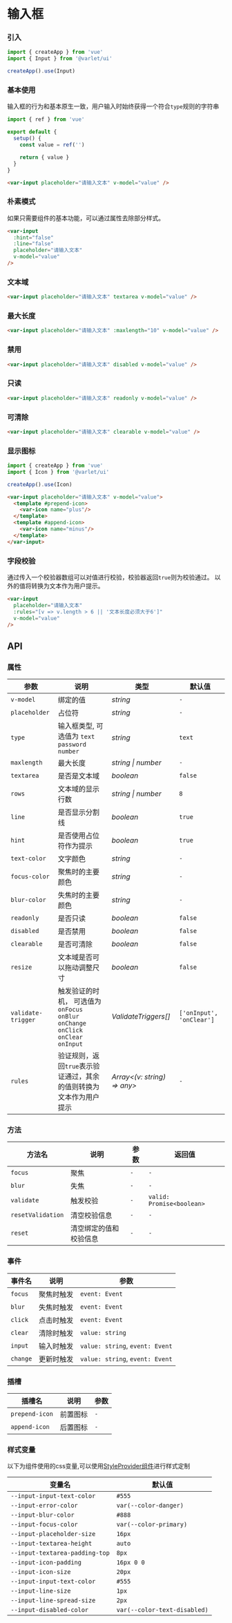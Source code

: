 # 输入框

### 引入

```js
import { createApp } from 'vue'
import { Input } from '@varlet/ui'

createApp().use(Input)
```

### 基本使用

输入框的行为和基本原生一致，用户输入时始终获得一个符合`type`规则的字符串

```js
import { ref } from 'vue'

export default {
  setup() {
    const value = ref('')

    return { value }
  }
}
```

```html
<var-input placeholder="请输入文本" v-model="value" />
```

### 朴素模式

如果只需要组件的基本功能，可以通过属性去除部分样式。

```html
<var-input 
  :hint="false" 
  :line="false" 
  placeholder="请输入文本"
  v-model="value"
/>
```

### 文本域

```html
<var-input placeholder="请输入文本" textarea v-model="value" />
```

### 最大长度

```html
<var-input placeholder="请输入文本" :maxlength="10" v-model="value" />
```

### 禁用

```html
<var-input placeholder="请输入文本" disabled v-model="value" />
```

### 只读

```html
<var-input placeholder="请输入文本" readonly v-model="value" />
```

### 可清除

```html
<var-input placeholder="请输入文本" clearable v-model="value" />
```

### 显示图标
```js
import { createApp } from 'vue'
import { Icon } from '@varlet/ui'

createApp().use(Icon)
```

```html
<var-input placeholder="请输入文本" v-model="value">
  <template #prepend-icon>
    <var-icon name="plus"/>
  </template>
  <template #append-icon>
    <var-icon name="minus"/>
  </template>
</var-input>
```

### 字段校验

通过传入一个校验器数组可以对值进行校验，校验器返回`true`则为校验通过。
以外的值将转换为文本作为用户提示。

```html
<var-input
  placeholder="请输入文本"
  :rules="[v => v.length > 6 || '文本长度必须大于6']"
  v-model="value"
/>
```

## API

### 属性

| 参数 | 说明 | 类型 | 默认值 | 
| --- | --- | --- | --- | 
| `v-model` | 绑定的值 | _string_ | `-` |
| `placeholder` | 占位符 | _string_ | `-` |
| `type` | 输入框类型, 可选值为 `text` `password` `number` | _string_ | `text` |
| `maxlength` | 最大长度 | _string \| number_ | `-` |
| `textarea` | 是否是文本域 | _boolean_ | `false` |  
| `rows` | 文本域的显示行数 | _string \| number_ | `8` |  
| `line` | 是否显示分割线 | _boolean_ | `true` |
| `hint` | 是否使用占位符作为提示 | _boolean_ | `true` |
| `text-color` | 文字颜色 | _string_ | `-` |
| `focus-color` | 聚焦时的主要颜色 | _string_ | `-` |
| `blur-color` | 失焦时的主要颜色 | _string_ | `-` |
| `readonly` | 是否只读 | _boolean_ | `false` |
| `disabled` | 是否禁用 | _boolean_ | `false` |
| `clearable` | 是否可清除 | _boolean_ | `false` |
| `resize` | 文本域是否可以拖动调整尺寸 | _boolean_ | `false` |
| `validate-trigger` | 触发验证的时机， 可选值为 `onFocus` `onBlur` `onChange` `onClick` `onClear` `onInput` | _ValidateTriggers[]_ | `['onInput', 'onClear']` |
| `rules` | 验证规则，返回`true`表示验证通过，其余的值则转换为文本作为用户提示 | _Array<(v: string) => any>_ | `-` |

### 方法

| 方法名 | 说明 | 参数 | 返回值 |
| --- | --- | --- | --- |
| `focus` | 聚焦 | `-` | `-` |
| `blur` | 失焦 | `-` | `-` |
| `validate` | 触发校验 | `-` | `valid: Promise<boolean>` |
| `resetValidation` | 清空校验信息 | `-` | `-` |
| `reset` | 清空绑定的值和校验信息 | `-` | `-` |

### 事件

| 事件名 | 说明 | 参数 |
| --- | --- | --- |
| `focus` | 聚焦时触发 | `event: Event` |
| `blur` | 失焦时触发 | `event: Event` |
| `click` | 点击时触发 | `event: Event` |
| `clear` | 清除时触发 | `value: string` |
| `input` | 输入时触发 | `value: string`, `event: Event` |
| `change` | 更新时触发 | `value: string`, `event: Event` |

### 插槽

| 插槽名 | 说明 | 参数 |
| --- | --- | --- |
| `prepend-icon` | 前置图标 | `-` |
| `append-icon` | 后置图标 | `-` |

### 样式变量
以下为组件使用的css变量,可以使用[StyleProvider组件](#/zh-CN/style-provider)进行样式定制

| 变量名 | 默认值 |
| --- | --- |
| `--input-input-text-color` | `#555` |
| `--input-error-color` | `var(--color-danger)` |
| `--input-blur-color` | `#888` |
| `--input-focus-color` | `var(--color-primary)` |
| `--input-placeholder-size` | `16px` |
| `--input-textarea-height` | `auto` |
| `--input-textarea-padding-top` | `8px` |
| `--input-icon-padding` | `16px 0 0` |
| `--input-icon-size` | `20px` |
| `--input-input-text-color` | `#555` |
| `--input-line-size` | `1px` |
| `--input-line-spread-size` | `2px` |
| `--input-disabled-color` | `var(--color-text-disabled)` |